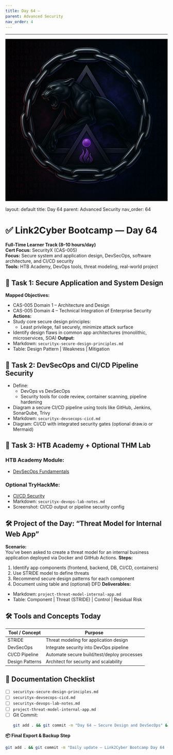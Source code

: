 ```yaml
---
title: Day 64 –
parent: Advanced Security
nav_order: 4
---
```

---
![Panther Icon](/assets/icons/icon-cyber-panther.png)

layout: default
title: Day 64
parent: Advanced Security
nav_order: 64

# ✅ Link2Cyber Bootcamp — Day 64
**Full-Time Learner Track (8–10 hours/day)**  
**Cert Focus:** SecurityX (CAS-005)  
**Focus:** Secure system and application design, DevSecOps, software architecture, and CI/CD security  
**Tools:** HTB Academy, DevOps tools, threat modeling, real-world project
## 🧱 Task 1: Secure Application and System Design
**Mapped Objectives:**  
- CAS-005 Domain 1 – Architecture and Design  
- CAS-005 Domain 4 – Technical Integration of Enterprise Security
**Actions:**  
- Study core secure design principles:  
  - Least privilege, fail securely, minimize attack surface  
- Identify design flaws in common app architectures (monolithic, microservices, SOA)
**Output:**  
- Markdown: `securityx-secure-design-principles.md`  
- Table: Design Pattern | Weakness | Mitigation
## 🔄 Task 2: DevSecOps and CI/CD Pipeline Security
- Define:
  - DevOps vs DevSecOps  
  - Security tools for code review, container scanning, pipeline hardening  
- Diagram a secure CI/CD pipeline using tools like GitHub, Jenkins, SonarQube, Trivy
- Markdown: `securityx-devsecops-cicd.md`  
- Diagram: CI/CD with integrated security gates (optional draw.io or Mermaid)
## 🧪 Task 3: HTB Academy + Optional THM Lab
### HTB Academy Module:
- [DevSecOps Fundamentals](https://academy.hackthebox.com/module/138)
### Optional TryHackMe:
- [CI/CD Security](https://tryhackme.com/room/cicdsecurity)
- Markdown: `securityx-devops-lab-notes.md`  
- Screenshot: CI/CD output or pipeline security config
## 🛠️ Project of the Day: “Threat Model for Internal Web App”
**Scenario:**  
You’ve been asked to create a threat model for an internal business application deployed via Docker and GitHub Actions.
**Steps:**  
1. Identify app components (frontend, backend, DB, CI/CD, containers)  
2. Use STRIDE model to define threats  
3. Recommend secure design patterns for each component  
4. Document using table and (optional) DFD
**Deliverables:**  
- Markdown: `project-threat-model-internal-app.md`  
- Table: Component | Threat (STRIDE) | Control | Residual Risk
## 🛠️ Tools and Concepts Today
| Tool / Concept      | Purpose                                        |
|---------------------|------------------------------------------------|
| STRIDE              | Threat modeling for application design         |
| DevSecOps           | Integrate security into DevOps pipeline        |
| CI/CD Pipeline      | Automate secure build/test/deploy processes    |
| Design Patterns     | Architect for security and scalability         |
## 📁 Documentation Checklist
- [ ] `securityx-secure-design-principles.md`  
- [ ] `securityx-devsecops-cicd.md`  
- [ ] `securityx-devops-lab-notes.md`  
- [ ] `project-threat-model-internal-app.md`  
- [ ] Git Commit:
  ```bash
  git add . && git commit -m "Day 64 – Secure Design and DevSecOps" && git push origin main
  ```
**📦 Final Export & Backup Step**
```bash
git add . && git commit -m "Daily update – Link2Cyber Bootcamp Day 64 (SecurityX DevSecOps)" && git push origin main
```
